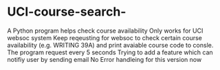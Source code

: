 # UCI-course-search-
A Python program helps check course availability
Only works for UCI websoc system 
Keep reqeusting for websoc to check certain course availability (e.g. WRITING 39A) and print avaiable course code to consle.
The program request every 5 seconds
Trying to add a feature which can notifiy user by sending email
No Error handleing for this version now
